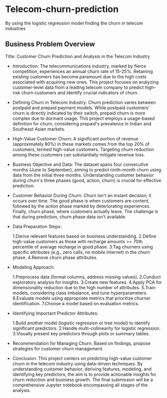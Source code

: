 # Telecom-churn-prediction
By using the logistic regression model finding the churn in telecom industries
## Business Problem Overview

Title: Customer Churn Prediction and Analysis in the Telecom Industry

* Introduction:
   The telecommunications industry, marked by fierce competition, experiences an annual churn rate of 15-25%. Retaining existing customers has become paramount due to the high costs associated with acquiring 
   new ones. This project focuses on analyzing customer-level data from a leading telecom company to predict high-risk churn customers and identify crucial indicators of churn.

* Defining Churn in Telecom Industry:
   Churn prediction varies between postpaid and prepaid payment models. While postpaid customers' churn is directly indicated by their switch, prepaid churn is more complex due to dormant usage. This project 
   employs a usage-based definition for churn, considering prepaid's prevalence in Indian and Southeast Asian markets.

* High-Value Customer Churn:
  A significant portion of revenue (approximately 80%) in these markets comes from the top 20% of customers, termed high-value customers. Targeting churn reduction among these customers can substantially 
  mitigate revenue loss.

* Business Objective and Data:
  The dataset spans four consecutive months (June to September), aiming to predict ninth-month churn using data from the initial three months. Understanding customer behavior during churn's three phases (good, 
  action, churn) is crucial for effective prediction.

* Customer Behavior During Churn:
  Churn isn't an instant decision; it occurs over time. The good phase is when customers are content, followed by the action phase marked by deteriorating experiences. Finally, churn phase, where customers 
  actually leave. The challenge is that during prediction, churn phase data isn't available.

* Data Preparation Steps:

  1.Derive relevant features based on business understanding.
  2.Define high-value customers as those with recharge amounts >= 70th percentile of average recharge in good phase.
  3.Tag churners using specific attributes (e.g., zero calls, no mobile internet) in the churn phase.
  4.Remove churn phase attributes.

* Modeling Approach:

  1.Preprocess data (format columns, address missing values).
  2.Conduct exploratory analysis for insights.
  3.Create new features.
  4.Apply PCA for dimensionality reduction due to the high number of attributes.
  5.Train models, considering class imbalance, and tune hyperparameters.
  6.Evaluate models using appropriate metrics that prioritize churner identification.
  7.Choose a model based on evaluation metrics.

* Identifying Important Predictor Attributes:

  1.Build another model (logistic regression or tree model) to identify significant predictors.
  2.Handle multi-collinearity for logistic regression.
  3.Visually present key predictors through plots or summary tables.

* Recommendation for Managing Churn:
  Based on findings, propose strategies for customer churn management.

* Conclusion:
  This project centers on predicting high-value customer churn in the telecom industry using data-driven techniques. By understanding customer behavior, deriving features, modeling, and identifying key 
  predictors, the aim is to provide actionable insights for churn reduction and business growth. The final submission will be a comprehensive Jupyter notebook encompassing all stages of the analysis.




